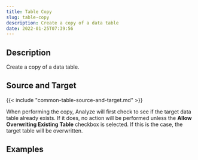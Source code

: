 ```yaml
---
title: Table Copy
slug: table-copy
description: Create a copy of a data table
date: 2022-01-25T07:39:56
---
```



## Description


Create a copy of a data table.



## Source and Target


{{< include "common-table-source-and-target.md" >}}



When performing the copy, Analyze will first check to see if the target data table already exists. If it does, no action will be performed unless the **Allow Overwriting Existing Table** checkbox is selected. If this is the case, the target table will be overwritten.







## Examples



